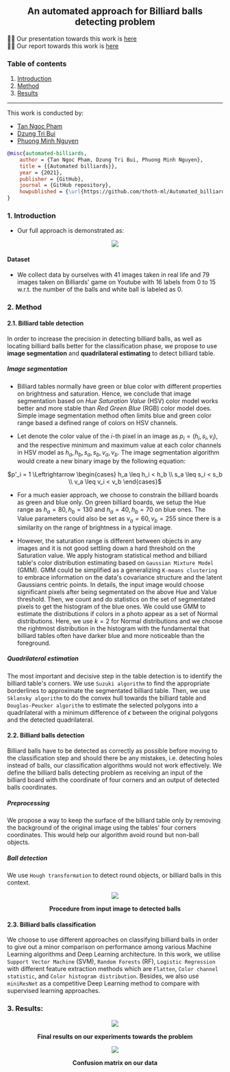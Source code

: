 <div align='center'>

## An automated approach for Billiard balls detecting problem
</div>

🎃🎃 Our presentation towards this work is [here](https://docs.google.com/presentation/d/1uDUW7GX3hQ1FPUm9PiDUx8VAGn4Us663pElBj16rPug/edit#slide=id.g10997ba2ab3_0_394)       
🎃🎃 Our report towards this work is [here](https://github.com/ngctnnnn/Automated_billiards/report.pdf)

### Table of contents
1. [Introduction](#1-introduction)
2. [Method](#2-method)
3. [Results](#3-results)
---
This work is conducted by:
- [Tan Ngoc Pham](https://github.com/ngctnnnn)
- [Dzung Tri Bui](https://github.com/BTrDung)
- [Phuong Minh Nguyen](https://github.com)

```bibtex
@misc{automated-billiards,
    author = {Tan Ngoc Pham, Dzung Tri Bui, Phuong Minh Nguyen},
    title = {{Automated billiards}},
    year = {2021},
    publisher = {GitHub},
    journal = {GitHub repository},
    howpublished = {\url{https://github.com/thoth-ml/Automated_billiards}},
}
```


### 1. Introduction
- Our full approach is demonstrated as:

<div align='center'>

<img src='assets/procedure.png'>
</div>

#### Dataset
- We collect data by ourselves with 41 images taken in real life and 79 images taken on Billiards' game on Youtube with 16 labels from $0$ to $15$ w.r.t. the number of the balls and white ball is labeled as $0$.

### 2. Method
#### 2.1. Billiard table detection
In order to increase the precision in detecting billiard balls, as well as locating billiard balls better for the classification phase, we propose to use **image segmentation** and **quadrilateral estimating** to detect billiard table.

##### Image segmentation
- Billiard tables normally have green or blue color with different properties on brightness and saturation. Hence, we conclude that image segmentation based on *Hue Saturation Value* (HSV) color model works better and more stable than *Red Green Blue* (RGB) color model does. Simple image segmentation method often limits blue and green color range based a defined range of colors on HSV channels. 

- Let denote the color value of the $i$-th pixel in an image as $p_i = \left(h_i, s_i, v_i\right)$, and the respective minimum and maximum value at each color channels in HSV model as $h_a, h_b, s_a, s_b, v_a, v_b$. The image segmentation algorithm would create a new binary image by the following equation:

<div align='center'>

$p'_i = 1 \Leftrightarrow \begin{cases} h_a \leq h_i < h_b \\ s_a \leq s_i < s_b \\ v_a \leq v_i < v_b \end{cases}$
  
</div>

- For a much easier approach, we choose to constrain the billiard boards as green and blue only. On green billiard boards, we setup the Hue range as $h_a = 80, h_b = 130$ and $h_a = 40, h_b = 70$ on blue ones. The Value parameters could also be set as $v_a = 60, v_b = 255$ since there is a similarity on the range of brightness in a typical image. 

- However, the saturation range is different between objects in any images and it is not good settling down a hard threshold on the Saturation value. We apply histogram statistical method and billiard table's color distribution estimating based on `Gaussian Mixture Model` (GMM). GMM could be simplified as a generalizing `K-means clustering` to embrace information on the data's covariance structure and the latent Gaussians centric points. In details, the input image would choose significant pixels after being segmentated on the above Hue and Value threshold. Then, we count and do statistics on the set of segmentated pixels to get the histogram of the blue ones. We could use GMM to estimate the distributions if colors in a photo appear as a set of Normal distributions. Here, we use $k = 2$ for Normal distributions and we choose the rightmost distribution in the histogram with the fundamental that billiard tables often have darker blue and more noticeable than the foreground.

##### Quadrilateral estimation 
The most important and decisive step in the table detection is to identify the billiard table's corners. We use `Suzuki algorithm` to find the appropriate borderlines to approximate the segmentated billiard table. Then, we use `Sklansky algorithm` to do the convex hull towards the billiard table and `Douglas-Peucker algorithm` to estimate the selected polygons into a quadrilateral with a minimum difference of $\epsilon$ between the original polygons and the detected quadrilateral. 

#### 2.2. Billiard balls detection
Billiard balls have to be detected as correctly as possible before moving to the classification step and should there be any mistakes, i.e. detecting holes instead of balls, our classification algorithms would not work effectively. We define the billiard balls detecting problem as receiving an input of the billiard board with the coordinate of four corners and an output of detected balls coordinates.

##### Preprocessing 
We propose a way to keep the surface of the billiard table only by removing the background of the original image using the tables' four corners coordinates. This would help our algorithm avoid round but non-ball objects.

##### Ball detection 
We use `Hough transformation` to detect round objects, or billiard balls in this context.

<div align='center'>

<img src='assets/preprocessing.png'>

**Procedure from input image to detected balls**
</div>

#### 2.3. Billiard balls classification
We choose to use different approaches on classifying billiard balls in order to give out a minor comparison on performance among various Machine Learning algorithms and Deep Learning architecture. In this work, we utilise `Support Vector Machine` (SVM), `Random Forests` (RF), `Logistic Regression` with different feature extraction methods which are `Flatten`, `Color channel statistic`, and `Color histogram distribution`. Besides, we also use `miniResNet` as a competitive Deep Learning method to compare with supervised learning approaches.

### 3. Results:

<div align='center'>
<img src='assets/result-table.png'>

**Final results on our experiments towards the problem**
</div>

<div align='center'>
<img src='assets/confusion-matrix.png'>

**Confusion matrix on our data**
</div>
